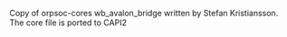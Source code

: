 Copy of orpsoc-cores wb_avalon_bridge written by Stefan Kristiansson. 
The core file is ported to CAPI2 

